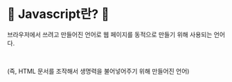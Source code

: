 # 🎃 Javascript란? 🎃
브라우저에서 쓰려고 만들어진 언어로 웹 페이지를 동적으로 만들기 위해 사용되는 언어다. <br/>

<br/>

(즉, HTML 문서를 조작해서 생명력을 불어넣어주기 위해 만들어진 언어)
